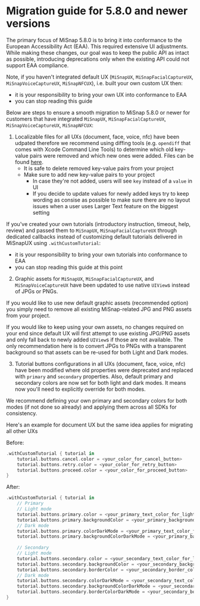 # Migration guide for 5.8.0 and newer versions

The primary focus of MiSnap 5.8.0 is to bring it into conformance to the European Accessibility Act (EAA). This required extensive UI adjustments. While making these changes, our goal was to keep the public API as intact as possible, introducing deprecations only when the existing API could not support EAA compliance.

Note, if you haven't integrated default UX (`MiSnapUX`, `MiSnapFacialCaptureUX`, `MiSnapVoiceCaptureUX`, `MiSnapNFCUX`), i.e. built your own custom UX then:
* it is your responsibility to bring your own UX into conformance to EAA
* you can stop reading this guide

Below are steps to ensure a smooth migration to MiSnap 5.8.0 or newer for customers that have integrated `MiSnapUX`, `MiSnapFacialCaptureUX`, `MiSnapVoiceCaptureUX`, `MiSnapNFCUX`:

1. Localizable files for all UXs (document, face, voice, nfc) have been udpated therefore we recommend using diffing tools (e.g. `opendiff` that comes with Xcode Command Line Tools) to determine which old key-value pairs were removed and which new ones were added. Files can be found [here](../../../Assets).
    * It is safe to delete removed key-value pairs from your project
    * Make sure to add new key-value pairs to your project
        * In case they're not added, users will see `key` instead of a `value` in UI
        * If you decide to update values for newly added keys try to keep wording as consise as possible to make sure there are no layout issues when a user uses Larger Text feature on the biggest setting


If you've created your own tutorials (introductory instruction, timeout, help, review) and passed them to `MiSnapUX`, `MiSnapFacialCaptureUX` through dedicated callbacks instead of customizing default tutorials delivered in MiSnapUX using `.withCustomTutorial`:
* it is your responsibility to bring your own tutorials into conformance to EAA
* you can stop reading this guide at this point

2. Graphic assets for `MiSnapUX`, `MiSnapFacialCaptureUX`, and `MiSnapVoiceCaptureUX` have been updated to use native `UIView`s instead of JPGs or PNGs.

If you would like to use new default graphic assets (recommended option) you simply need to remove all existing MiSnap-related JPG and PNG assets from your project.

If you would like to keep using your own assets, no changes required on your end since default UX will first attempt to use existing JPG/PNG assets and only fall back to newly added `UIView`s if those are not available. The only recommendation here is to convert JPGs to PNGs with a transparent background so that assets can be re-used for both Light and Dark modes.
    
3. Tutorial buttons configurations in all UXs (document, face, voice, nfc) have been modified where old properties were deprecated and replaced with `primary` and `secondary` properties. Also, default primary and secondary colors are now set for both light and dark modes. It means now you'll need to explicitly override for both modes.

We recommend defining your own primary and secondary colors for both modes (if not done so already) and applying them across all SDKs for consistency.

Here's an example for document UX but the same idea applies for migrating all other UXs

Before:
```Swift
.withCustomTutorial { tutorial in
    tutorial.buttons.cancel.color = <your_color_for_cancel_button>
    tutorial.buttons.retry.color = <your_color_for_retry_button>
    tutorial.buttons.proceed.color = <your_color_for_proceed_button>
}
```

After:
```Swift
.withCustomTutorial { tutorial in
    // Primary
    // Light mode
    tutorial.buttons.primary.color = <your_primary_text_color_for_light_mode>
    tutorial.buttons.primary.backgroundColor = <your_primary_background_color_for_light_mode>
    // Dark mode
    tutorial.buttons.primary.colorDarkMode = <your_primary_text_color_for_dark_mode>
    tutorial.buttons.primary.backgroundColorDarkMode = <your_primary_background_color_for_dark_mode>
    
    // Secondary
    // Light mode
    tutorial.buttons.secondary.color = <your_secondary_text_color_for_light_mode>
    tutorial.buttons.secondary.backgroundColor = <your_secondary_background_color_for_light_mode>
    tutorial.buttons.secondary.borderColor = <your_secondary_border_color_for_light_mode>
    // Dark mode
    tutorial.buttons.secondary.colorDarkMode = <your_secondary_text_color_for_dark_mode>
    tutorial.buttons.secondary.backgroundColorDarkMode = <your_secondary_background_color_for_dark_mode>
    tutorial.buttons.secondary.borderColorDarkMode = <your_secondary_border_color_for_dark_mode>
}
```
